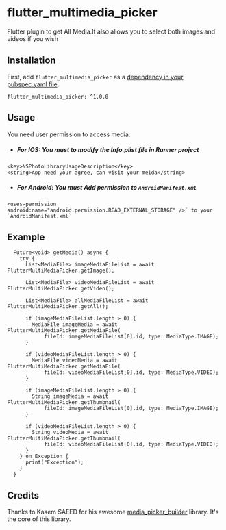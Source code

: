 # flutter_multimedia_picker
Flutter plugin to get All Media.It also allows you to select both images and videos if you wish

## Installation

First, add `flutter_multimedia_picker` as a [dependency in your pubspec.yaml file](https://flutter.io/platform-plugins/).

```
flutter_multimedia_picker: ^1.0.0
```

## Usage
You need user permission to access media.
  * ##### For IOS: You must to modify the Info.plist file in Runner project
  ```
 <key>NSPhotoLibraryUsageDescription</key>
 <string>App need your agree, can visit your meida</string>
  ```

  * ##### For Android: You must Add permission to `AndroidManifest.xml`
  ``` 
  <uses-permission android:name="android.permission.READ_EXTERNAL_STORAGE" />` to your `AndroidManifest.xml`
  ```

## Example
```
  Future<void> getMedia() async {
    try {
      List<MediaFile> imageMediaFileList = await FlutterMultiMediaPicker.getImage();

      List<MediaFile> videoMediaFileList = await FlutterMultiMediaPicker.getVideo();

      List<MediaFile> allMediaFileList = await FlutterMultiMediaPicker.getAll();

      if (imageMediaFileList.length > 0) {
        MediaFile imageMedia = await FlutterMultiMediaPicker.getMediaFile(
            fileId: imageMediaFileList[0].id, type: MediaType.IMAGE);
      }

      if (videoMediaFileList.length > 0) {
        MediaFile videoMedia = await FlutterMultiMediaPicker.getMediaFile(
            fileId: videoMediaFileList[0].id, type: MediaType.VIDEO);
      }

      if (imageMediaFileList.length > 0) {
        String imageMedia = await FlutterMultiMediaPicker.getThumbnail(
            fileId: imageMediaFileList[0].id, type: MediaType.IMAGE);
      }

      if (videoMediaFileList.length > 0) {
        String videoMedia = await FlutterMultiMediaPicker.getThumbnail(
            fileId: videoMediaFileList[0].id, type: MediaType.VIDEO);
      }
    } on Exception {
      print("Exception");
    }
  }

```

## Credits
Thanks to Kasem SAEED for his awesome [media_picker_builder](https://github.com/KasemJaffer/media_picker_builder) library. It's the core of this library.
